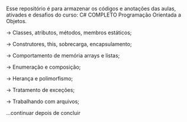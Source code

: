 
Esse repositório é para armazenar os códigos e anotações das aulas, ativades e desafios do curso: C# COMPLETO Programação Orientada a Objetos.

-> Classes, atributos, métodos, membros estáticos;

-> Construtores, this, sobrecarga, encapsulamento;

-> Comportamento de memória arrays e listas;

-> Enumeração e composição;

-> Herança e polimorfismo;

-> Tratamento de exceções;

-> Trabalhando com arquivos;

...continuar depois de concluir


